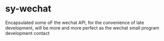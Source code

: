 # sy-wechat
Encapsulated some oF the wechat API, for the convenience of late development, will be more and more perfect as the wechat small program development contact
